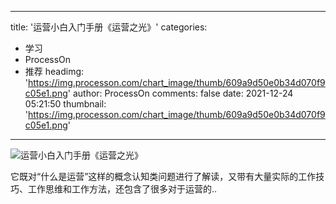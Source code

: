 
---
title: '运营小白入门手册《运营之光》'
categories: 
 - 学习
 - ProcessOn
 - 推荐
headimg: 'https://img.processon.com/chart_image/thumb/609a9d50e0b34d070f9c05e1.png'
author: ProcessOn
comments: false
date: 2021-12-24 05:21:50
thumbnail: 'https://img.processon.com/chart_image/thumb/609a9d50e0b34d070f9c05e1.png'
---

<div>   
<img class="thumb" alt="运营小白入门手册《运营之光》" src="https://img.processon.com/chart_image/thumb/609a9d50e0b34d070f9c05e1.png" referrerpolicy="no-referrer">
<p>它既对“什么是运营”这样的概念认知类问题进行了解读，又带有大量实际的工作技巧、工作思维和工作方法，还包含了很多对于运营的..</p>  
</div>
            